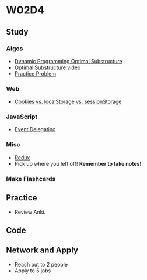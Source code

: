# W02D4

## Study

### Algos

* [Dynamic Programming Optimal Substructure](https://www.geeksforgeeks.org/dynamic-programming-set-2-optimal-substructure-property/)
* [Optimal Substructure video](https://www.youtube.com/watch?v=JWTqsNvtwP4)
* [Practice Problem](https://www.geeksforgeeks.org/dynamic-programming-set-9-binomial-coefficient/)

### Web

* [Cookies vs. localStorage vs. sessionStorage](https://stackoverflow.com/questions/19867599/what-is-the-difference-between-localstorage-sessionstorage-session-and-cookies)

### JavaScript

* [Event Delegatino](https://javascript.info/event-delegation)

### Misc

* [Redux](https://egghead.io/courses/getting-started-with-redux)
* Pick up where you left off! **Remember to take notes!**

### Make Flashcards

## Practice

* Review Anki.

## Code

## Network and Apply

* Reach out to 2 people
* Apply to 5 jobs
